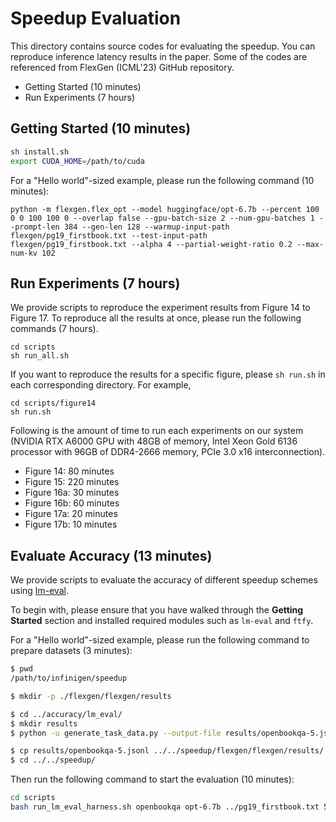 # Speedup Evaluation
This directory contains source codes for evaluating the speedup. You can reproduce inference latency results in the paper. Some of the codes are referenced from FlexGen (ICML'23) GitHub repository.
- Getting Started (10 minutes)
- Run Experiments (7 hours)

## Getting Started (10 minutes)
```sh
sh install.sh
export CUDA_HOME=/path/to/cuda
```
For a "Hello world"-sized example, please run the following command (10 minutes):
```
python -m flexgen.flex_opt --model huggingface/opt-6.7b --percent 100 0 0 100 100 0 --overlap false --gpu-batch-size 2 --num-gpu-batches 1 --prompt-len 384 --gen-len 128 --warmup-input-path flexgen/pg19_firstbook.txt --test-input-path flexgen/pg19_firstbook.txt --alpha 4 --partial-weight-ratio 0.2 --max-num-kv 102
```
## Run Experiments (7 hours)
We provide scripts to reproduce the experiment results from Figure 14 to Figure 17. To reproduce all the results at once, please run the following commands (7 hours).
```
cd scripts
sh run_all.sh
```
If you want to reproduce the results for a specific figure, please `sh run.sh` in each corresponding directory. For example,
```
cd scripts/figure14
sh run.sh
```
Following is the amount of time to run each experiments on our system (NVIDIA RTX A6000 GPU with 48GB of memory, Intel Xeon Gold 6136 processor with 96GB of DDR4-2666 memory, PCIe 3.0 x16 interconnection).
- Figure 14: 80 minutes
- Figure 15: 220 minutes
- Figure 16a: 30 minutes
- Figure 16b: 60 minutes
- Figure 17a: 20 minutes
- Figure 17b: 10 minutes
## Evaluate Accuracy (13 minutes)
We provide scripts to evaluate the accuracy of different speedup schemes using [lm-eval](https://github.com/EleutherAI/lm-evaluation-harness).

To begin with, please ensure that you have walked through the **Getting Started** section and installed required modules such as `lm-eval` and `ftfy`.

For a "Hello world"-sized example, please run the following command to prepare datasets (3 minutes):
```sh
$ pwd
/path/to/infinigen/speedup

$ mkdir -p ./flexgen/flexgen/results

$ cd ../accuracy/lm_eval/
$ mkdir results
$ python -u generate_task_data.py --output-file results/openbookqa-5.jsonl --task-name openbookqa --num-fewshot 5

$ cp results/openbookqa-5.jsonl ../../speedup/flexgen/flexgen/results/
$ cd ../../speedup/
```

Then run the following command to start the evaluation (10 minutes):
```sh
cd scripts
bash run_lm_eval_harness.sh openbookqa opt-6.7b ../pg19_firstbook.txt 5 0.2 4 1.0 0.2
```